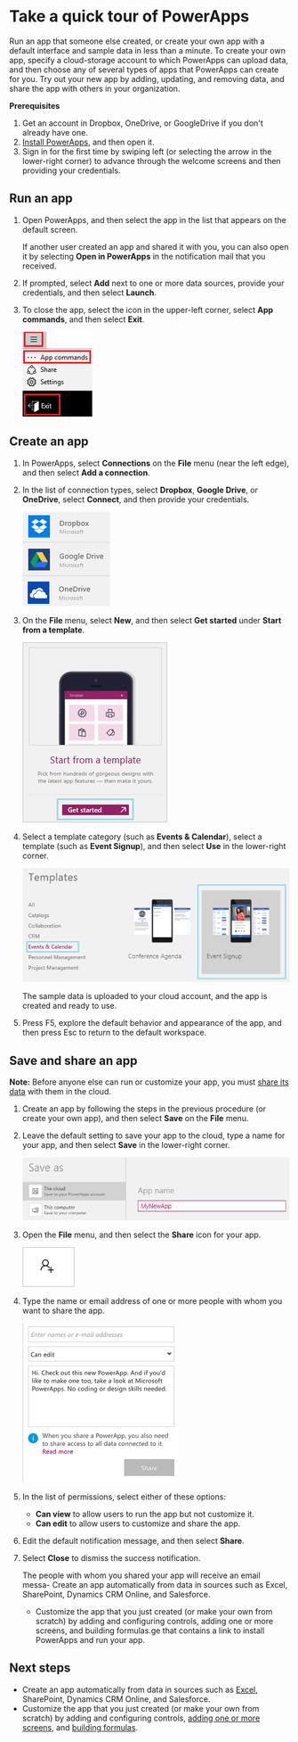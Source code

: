 <properties
	pageTitle="Take a quick tour | Microsoft PowerApps"
	description="Step-by-step instructions for running, creating, and sharing an app"
	services=""
	suite="powerapps"
	documentationCenter="na"
	authors="AFTOwen"
	manager="dwrede"
	editor=""
	tags=""/>

<tags
   ms.service="powerapps"
   ms.devlang="na"
   ms.topic="hero-article"
   ms.tgt_pltfrm="na"
   ms.workload="na"
   ms.date="01/21/2015"
   ms.author="anneta"/>

# Take a quick tour of PowerApps #

Run an app that someone else created, or create your own app with a default interface and sample data in less than a minute. To create your own app, specify a cloud-storage account to which PowerApps can upload data, and then choose any of several types of apps that PowerApps can create for you. Try out your new app by adding, updating, and removing data, and share the app with others in your organization.

**Prerequisites**

1. Get an account in Dropbox, OneDrive, or GoogleDrive if you don't already have one.
1. [Install PowerApps](http://aka.ms/powerappsinstall), and then open it.
1. Sign in for the first time by swiping left (or selecting the arrow in the lower-right corner) to advance through the welcome screens and then providing your credentials.

## Run an app ##
1. Open PowerApps, and then select the app in the list that appears on the default screen.

	If another user created an app and shared it with you, you can also open it by selecting **Open in PowerApps** in the notification mail that you received.

1. If prompted, select **Add** next to one or more data sources, provide your credentials, and then select **Launch**.

1. To close the app, select the icon in the upper-left corner, select **App commands**, and then select **Exit**.

	![Close an app](./media/quick-tour-other/close-app.png)

## Create an app ##

1. In PowerApps, select **Connections** on the **File** menu (near the left edge), and then select **Add a connection**.

1. In the list of connection types, select **Dropbox**, **Google Drive**, or **OneDrive**, select **Connect**, and then provide your credentials.

	![Select a cloud account](./media/quick-tour-other/select-cloud.png)

1. On the **File** menu, select **New**, and then select **Get started** under **Start from a template**.

	![Start from a template](./media/quick-tour-other/open-template.png)

1. Select a template category (such as **Events & Calendar**), select a template (such as **Event Signup**), and then select **Use** in the lower-right corner.

	![Select a template](./media/quick-tour-other/choose-template.png)

	The sample data is uploaded to your cloud account, and the app is created and ready to use.

1. Press F5, explore the default behavior and appearance of the app, and then press Esc to return to the default workspace.

## Save and share an app ##
**Note:** Before anyone else can run or customize your app, you must [share its data](share-app-data.md) with them in the cloud.

1. Create an app by following the steps in the previous procedure (or create your own app), and then select **Save** on the **File** menu.

1. Leave the default setting to save your app to the cloud, type a name for your app, and then select **Save** in the lower-right corner.

	![Save your app](./media/quick-tour-other/save-app.png)

1. Open the **File** menu, and then select the **Share** icon for your app.

	![Share icon](./media/quick-tour-other/share-icon.png)

1. Type the name or email address of one or more people with whom you want to share the app.

	![Share your app](./media/quick-tour-other/share-app.png)

1. In the list of permissions, select either of these options:

	- **Can view** to allow users to run the app but not customize it.
	- **Can edit** to allow users to customize and share the app.

1. Edit the default notification message, and then select **Share**.

1. Select **Close** to dismiss the success notification.

	The people with whom you shared your app will receive an email messa- Create an app automatically from data in sources such as Excel, SharePoint, Dynamics CRM Online, and Salesforce.
	- Customize the app that you just created (or make your own from scratch) by adding and configuring controls, adding one or more screens, and building formulas.ge that contains a link to install PowerApps and run your app.

## Next steps #
- Create an app automatically from data in sources such as [Excel](get-started-create-from-data.md), SharePoint, Dynamics CRM Online, and Salesforce.
- Customize the app that you just created (or make your own from scratch) by adding and configuring controls, [adding one or more screens](add-screen-context-variables.md), and [building formulas](formula-reference.md).
